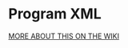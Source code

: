 # Program XML

[MORE ABOUT THIS ON THE WIKI](http://riverscapes.northarrowresearch.com/development/xml/Pycharm/)
